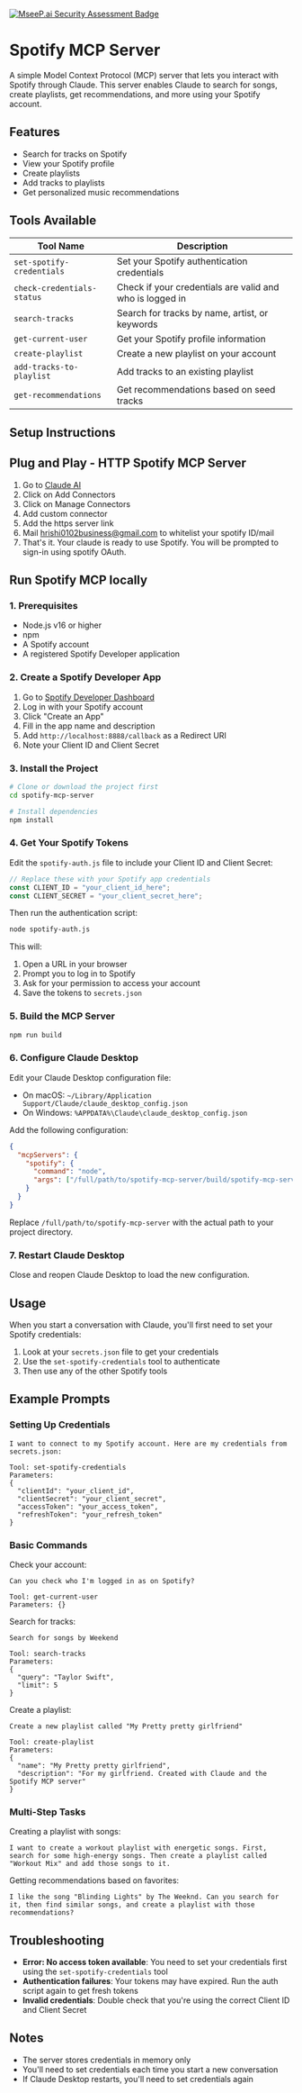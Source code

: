 [![MseeP.ai Security Assessment Badge](https://mseep.net/pr/hrishi0102-spotifyyy-mcp-badge.png)](https://mseep.ai/app/hrishi0102-spotifyyy-mcp)

# Spotify MCP Server

A simple Model Context Protocol (MCP) server that lets you interact with Spotify through Claude. This server enables Claude to search for songs, create playlists, get recommendations, and more using your Spotify account.

## Features

- Search for tracks on Spotify
- View your Spotify profile
- Create playlists
- Add tracks to playlists
- Get personalized music recommendations

## Tools Available

| Tool Name                  | Description                                              |
| -------------------------- | -------------------------------------------------------- |
| `set-spotify-credentials`  | Set your Spotify authentication credentials              |
| `check-credentials-status` | Check if your credentials are valid and who is logged in |
| `search-tracks`            | Search for tracks by name, artist, or keywords           |
| `get-current-user`         | Get your Spotify profile information                     |
| `create-playlist`          | Create a new playlist on your account                    |
| `add-tracks-to-playlist`   | Add tracks to an existing playlist                       |
| `get-recommendations`      | Get recommendations based on seed tracks                 |

## Setup Instructions

## Plug and Play - HTTP Spotify MCP Server

1. Go to [Claude AI](https://claude.ai/)
2. Click on Add Connectors
3. Click on Manage Connectors
4. Add custom connector
5. Add the https server link
6. Mail hrishi0102business@gmail.com to whitelist your spotify ID/mail
7. That's it. Your claude is ready to use Spotify. You will be prompted to sign-in using spotify OAuth.

## Run Spotify MCP locally

### 1. Prerequisites

- Node.js v16 or higher
- npm
- A Spotify account
- A registered Spotify Developer application

### 2. Create a Spotify Developer App

1. Go to [Spotify Developer Dashboard](https://developer.spotify.com/dashboard/)
2. Log in with your Spotify account
3. Click "Create an App"
4. Fill in the app name and description
5. Add `http://localhost:8888/callback` as a Redirect URI
6. Note your Client ID and Client Secret

### 3. Install the Project

```bash
# Clone or download the project first
cd spotify-mcp-server

# Install dependencies
npm install
```

### 4. Get Your Spotify Tokens

Edit the `spotify-auth.js` file to include your Client ID and Client Secret:

```javascript
// Replace these with your Spotify app credentials
const CLIENT_ID = "your_client_id_here";
const CLIENT_SECRET = "your_client_secret_here";
```

Then run the authentication script:

```bash
node spotify-auth.js
```

This will:

1. Open a URL in your browser
2. Prompt you to log in to Spotify
3. Ask for your permission to access your account
4. Save the tokens to `secrets.json`

### 5. Build the MCP Server

```bash
npm run build
```

### 6. Configure Claude Desktop

Edit your Claude Desktop configuration file:

- On macOS: `~/Library/Application Support/Claude/claude_desktop_config.json`
- On Windows: `%APPDATA%\Claude\claude_desktop_config.json`

Add the following configuration:

```json
{
  "mcpServers": {
    "spotify": {
      "command": "node",
      "args": ["/full/path/to/spotify-mcp-server/build/spotify-mcp-server.js"]
    }
  }
}
```

Replace `/full/path/to/spotify-mcp-server` with the actual path to your project directory.

### 7. Restart Claude Desktop

Close and reopen Claude Desktop to load the new configuration.

## Usage

When you start a conversation with Claude, you'll first need to set your Spotify credentials:

1. Look at your `secrets.json` file to get your credentials
2. Use the `set-spotify-credentials` tool to authenticate
3. Then use any of the other Spotify tools

## Example Prompts

### Setting Up Credentials

```
I want to connect to my Spotify account. Here are my credentials from secrets.json:

Tool: set-spotify-credentials
Parameters:
{
  "clientId": "your_client_id",
  "clientSecret": "your_client_secret",
  "accessToken": "your_access_token",
  "refreshToken": "your_refresh_token"
}
```

### Basic Commands

Check your account:

```
Can you check who I'm logged in as on Spotify?

Tool: get-current-user
Parameters: {}
```

Search for tracks:

```
Search for songs by Weekend

Tool: search-tracks
Parameters:
{
  "query": "Taylor Swift",
  "limit": 5
}
```

Create a playlist:

```
Create a new playlist called "My Pretty pretty girlfriend"

Tool: create-playlist
Parameters:
{
  "name": "My Pretty pretty girlfriend",
  "description": "For my girlfriend. Created with Claude and the Spotify MCP server"
}
```

### Multi-Step Tasks

Creating a playlist with songs:

```
I want to create a workout playlist with energetic songs. First, search for some high-energy songs. Then create a playlist called "Workout Mix" and add those songs to it.
```

Getting recommendations based on favorites:

```
I like the song "Blinding Lights" by The Weeknd. Can you search for it, then find similar songs, and create a playlist with those recommendations?
```

## Troubleshooting

- **Error: No access token available**: You need to set your credentials first using the `set-spotify-credentials` tool
- **Authentication failures**: Your tokens may have expired. Run the auth script again to get fresh tokens
- **Invalid credentials**: Double check that you're using the correct Client ID and Client Secret

## Notes

- The server stores credentials in memory only
- You'll need to set credentials each time you start a new conversation
- If Claude Desktop restarts, you'll need to set credentials again

